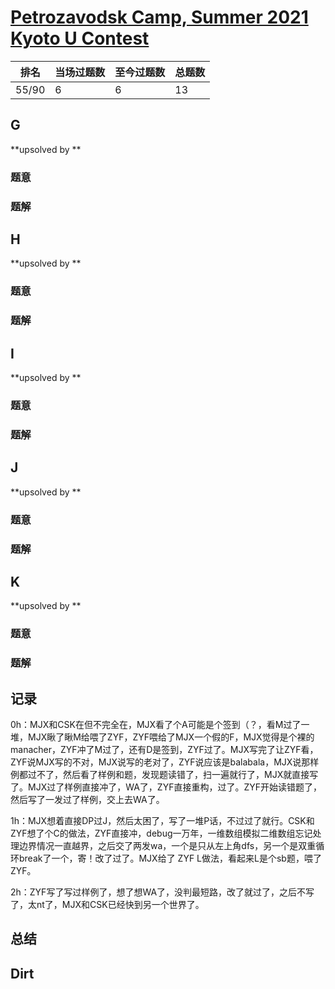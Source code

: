 # [Petrozavodsk Camp, Summer 2021 Kyoto U Contest](https://official.contest.yandex.com/ptz-summer-2021/contest/28721/enter)

| 排名  | 当场过题数 | 至今过题数 | 总题数 |
| ----- | ---------- | ---------- | ------ |
| 55/90 | 6          | 6          | 13     |

## **G**

**upsolved by **

### 题意



### 题解



## **H**

**upsolved by **

### 题意



### 题解



## **I**

**upsolved by **

### 题意



### 题解



## **J**

**upsolved by **

### 题意



### 题解



## **K**

**upsolved by **

### 题意



### 题解



## **记录**

0h：MJX和CSK在但不完全在，MJX看了个A可能是个签到（？，看M过了一堆，MJX瞅了瞅M给喂了ZYF，ZYF喂给了MJX一个假的F，MJX觉得是个裸的manacher，ZYF冲了M过了，还有D是签到，ZYF过了。MJX写完了让ZYF看，ZYF说MJX写的不对，MJX说写的老对了，ZYF说应该是balabala，MJX说那样例都过不了，然后看了样例和题，发现题读错了，扫一遍就行了，MJX就直接写了。MJX过了样例直接冲了，WA了，ZYF直接重构，过了。ZYF开始读错题了，然后写了一发过了样例，交上去WA了。

1h：MJX想着直接DP过J，然后太困了，写了一堆P话，不过过了就行。CSK和ZYF想了个C的做法，ZYF直接冲，debug一万年，一维数组模拟二维数组忘记处理边界情况一直越界，之后交了两发wa，一个是只从左上角dfs，另一个是双重循环break了一个，寄！改了过了。MJX给了 ZYF L做法，看起来L是个sb题，喂了ZYF。

2h：ZYF写了写过样例了，想了想WA了，没判最短路，改了就过了，之后不写了，太nt了，MJX和CSK已经快到另一个世界了。

## **总结**

## **Dirt**



